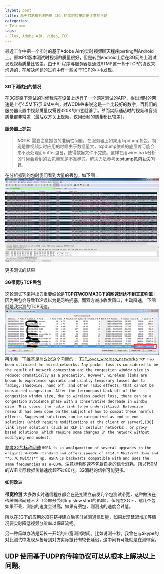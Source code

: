 ```yaml
---
layout: post
title: 基于TCP和无线网络（3G）的实时应用需要注意的问题
categories:
- Telecom
tags:
- Flex, Adobe AIR, Video, TCP
---
```


     



最近工作中把一个实时的基于Adobe Air的实时视频聊天程序porting到Android上。原本PC版本测试时视频的质量很好，但是转到Android上后在3G网络上测试发现视频质量比较差。由于Air程序与服务器是通过RTMP这一基于TCP的协议来沟通的，在解决问题的过程中有一些关于TCP的小小发现。

----------


#### 3G下测试出的情况
在3G网络下测试的时候我先在设备上运行了一个网速测试的APP，得出当时的网速是上行4.5M下行1.6M左右，对WCDMA来说这是一个比较好的数字，而我们的服务器设置中视频质量仅需要320K的带宽就够了。然而实际通话时的视频和音频质量都非常差（最后双方关上视频，仅用音频的质量都比较差）。

#### 服务器上抓包
> **NOTE:**
> 需要注意抓包的准确性问题。在服务器上如果用tcpdump抓包，特别是像视频实时应用的时候由于数据量大，tcpdump依赖的底层库可能会来不及处理而buffer溢出，使得数据文件不完整。这样在用wireshark分析的时候会看到的丢包量就是不准确的。解决方法参考[tcpdump抓包丢失问题](http://wenku.baidu.com/view/74b3166e1eb91a37f1115cf6.html)。

在分析抓到的包时我们看到大量的丢包，如下图：
![](/media/pic/14/140120-packetloss.jpg)

更多测试的结果

#### 3G带宽与TCP丢包

这轮测试下来得出的重要结论是**TCP在WCDMA3G下的网速远达不到其宣称值**！因为丢包会导致TCP误以为是网络拥塞，而双方减小收发窗口，主动降速。
下图就是我实测的TCP网速。
![](/media/pic/14/140120-1.png)
再来看一下维基是怎么说这个问题的：
[TCP_over_wireless_networks](http://en.wikipedia.org/wiki/Transmission_Control_Protocol#TCP_over_wireless_networks)
`
TCP has been optimized for wired networks. Any packet loss is considered to be the result of network congestion and the congestion window size is reduced dramatically as a precaution. However, wireless links are known to experience sporadic and usually temporary losses due to fading, shadowing, hand off, and other radio effects, that cannot be considered congestion. After the (erroneous) back-off of the congestion window size, due to wireless packet loss, there can be a congestion avoidance phase with a conservative decrease in window size. This causes the radio link to be underutilized. Extensive research has been done on the subject of how to combat these harmful effects. Suggested solutions can be categorized as end-to-end solutions (which require modifications at the client or server),[38] link layer solutions (such as RLP in cellular networks), or proxy based solutions (which require some changes in the network without modifying end nodes).
`

[参考3G的标称网速](http://en.wikipedia.org/wiki/3g)
`
HSPA is an amalgamation of several upgrades to the original W-CDMA standard and offers speeds of **14.4 Mbit/s** down and **5.76 MBit/s** up. HSPA is backwards compatible with and uses the same frequencies as W-CDMA.
`
注意标称网速不包括自身的信令消耗，所以150M的WiFi实际数据传输速度超不过80兆。3G消耗的信令可能更多。

#### 如何改进

**带宽检测**
大多数实时通信程序都会在链接建立前发几个包测试带宽，这种做法在传统网络问题不大（会部分受到tcp slow start的影响）。但是在3G下，这几个包如果不丢，测出的速度会过高，如果有丢包，则测出的速度会过低。

所以在3G下的应用必须在链接建立后实时监测通信质量，如果发现延迟增加等情况要实时降低视频分辨率以保证流畅。

另一种简单办法是延长一开始的带宽测试时间。比如说测十秒。我曾在与Skype的对比测试中发现从拨号到对方实际振铃有较长延迟，这中间有可能就是在测带宽。


**UDP**
使用基于UDP的传输协议可以从根本上解决以上问题。
----
